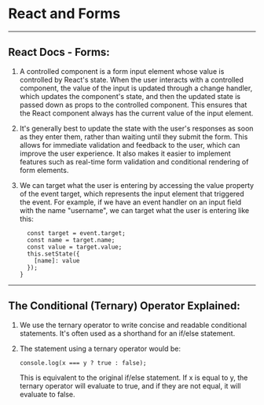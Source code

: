 # React and Forms

***

## React Docs - Forms:

1. A controlled component is a form input element whose value is controlled by React's state. When the user interacts with a controlled component, the value of the input is updated through a change handler, which updates the component's state, and then the updated state is passed down as props to the controlled component. This ensures that the React component always has the current value of the input element.

2. It's generally best to update the state with the user's responses as soon as they enter them, rather than waiting until they submit the form. This allows for immediate validation and feedback to the user, which can improve the user experience. It also makes it easier to implement features such as real-time form validation and conditional rendering of form elements.

3. We can target what the user is entering by accessing the value property of the event target, which represents the input element that triggered the event. For example, if we have an event handler on an input field with the name "username", we can target what the user is entering like this:

      ```handleInputChange(event) {
        const target = event.target;
        const name = target.name;
        const value = target.value;
        this.setState({
          [name]: value
        });
      }
***

## The Conditional (Ternary) Operator Explained:

1. We use the ternary operator to write concise and readable conditional statements. It's often used as a shorthand for an if/else statement.

2. The statement using a ternary operator would be:

      `console.log(x === y ? true : false);`

    This is equivalent to the original if/else statement. If x is equal to y, the ternary operator will evaluate to true, and if they are not equal, it will evaluate to false. 